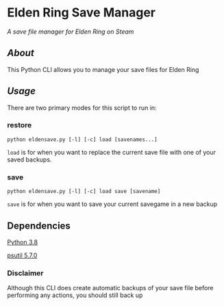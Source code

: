 # Elden Ring Save Manager
_A save file manager for Elden Ring on Steam_

## _About_
This Python CLI allows you to manage your save files for Elden Ring

## _Usage_
There are two primary modes for this script to run in:

### restore
`python eldensave.py [-l] [-c] load [savenames...]`

`load` is for when you want to replace the current save file with one of your saved backups.


### save
`python eldensave.py [-l] [-c] load save [savename]`

`save` is for when you want to save your current savegame in a new backup

## Dependencies

[Python 3.8](https://www.python.org/downloads/release/python-380/)

[psutil 5.7.0](https://pypi.org/project/psutil/)


### Disclaimer
Although this CLI does create automatic backups of your save file before performing any actions, you should still
back up 